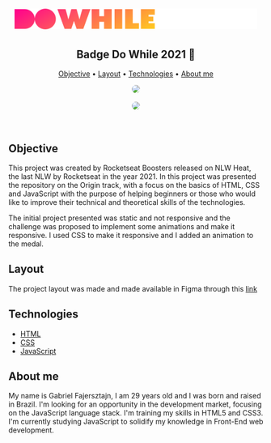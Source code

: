 <h1 align="center">
  <img src="./public/logo-do-while.svg" width="480px">
</h1>

<h2 align="center">Badge Do While 2021 🚀</h2>

<p align="center">
  <a href="#objetivo">Objective</a> •
  <a href="#layout">Layout</a> •
  <a href="#tecnologias">Technologies</a> •
  <a href="#sobre-mim">About me</a> 
</p>

<p align="center">
  <img
    src="./public/cracha-nlw-desktop.gif"
    width="700px"
    style="display: inline; border-radius: 15px; border: "
  />
</p>

<p align="center">
  <img
    src="./public/cracha-nlw-mobile.gif"
    width="200px"
    style="display: inline; border-radius: 15px; border: "
  />
</p>

<br/>

<h2 id="objetivo">Objective</h2>

This project was created by Rocketseat Boosters released on NLW Heat, the last NLW by Rocketseat in the year 2021. In this project was presented the repository on the Origin track,
with a focus on the basics of HTML, CSS and JavaScript with the purpose of helping beginners or those who would like to improve their technical and theoretical skills of the technologies.

The initial project presented was static and not responsive and the challenge was proposed to implement some animations and make it responsive. I used CSS to make it responsive and
I added an animation to the medal.

<h2 id="layout">Layout</h2>

The project layout was made and made available in Figma through this <a href="https://www.figma.com/file/bVPY9Y6300VXwMf522hnCt/%5BNLW-Heat---Mission%3A-Origin%5D-DoWhile2021-(Community)">link</a>

<h2 id="tecnologias">Technologies</h2>
<ul>
  <li><a href="https://developer.mozilla.org/en-US/docs/Web/HTML">HTML</a></li>
  <li><a href="https://developer.mozilla.org/en-US/docs/Web/CSS">CSS</a></li>
  <li><a href="https://developer.mozilla.org/en-US/docs/Web/JavaScript/Reference">JavaScript</a></li>
</ul>

<h2 id="sobre-mim">About me</h2>

My name is Gabriel Fajersztajn, I am 29 years old and I was born and raised in Brazil. I'm looking for an opportunity in the development market, focusing on the JavaScript language stack. I'm training
my skills in HTML5 and CSS3. I'm currently studying JavaScript to solidify my knowledge in Front-End web development.
